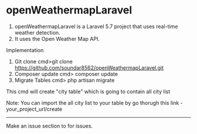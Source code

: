 # openWeathermapLaravel
1. openWeathermapLaravel is a Laravel 5.7 project that uses real-time weather detection.
2. It uses the Open Weather Map API.

Implementation
1. Git clone
cmd>git clone https://github.com/soundar8562/openWeathermapLaravel.git
2. Composer update
cmd> composer update
3. Migrate Tables
cmd> php artisan migrate

This cmd will create "city table" which is going to contain all city list

Note: You can import the all city list to your table by go thorugh this link - your_project_url/create

****************************************************************************************************
Make an issue section to for issues.
